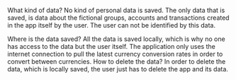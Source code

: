 What kind of data?
  No kind of personal data is saved.
  The only data that is saved, is data about the fictional groups, accounts and transactions created in the app itself by the user.
  The user can not be identified by this data.
  
Where is the data saved?
  All the data is saved locally, which is why no one has access to the data but the user itself.
  The application only uses the internet connection to pull the latest currency conversion rates in order to convert between currencies.
How to delete the data?
  In order to delete the data, which is locally saved, the user just has to delete the app and its data.
